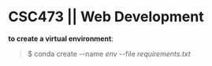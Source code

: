 CSC473 || Web Development
======================

**to create a virtual environment**:
> $ conda create --name *env* --file *requirements.txt*
